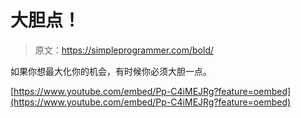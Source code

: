 # 大胆点！

> 原文：<https://simpleprogrammer.com/bold/>

如果你想最大化你的机会，有时候你必须大胆一点。

[https://www.youtube.com/embed/Pp-C4iMEJRg?feature=oembed](https://www.youtube.com/embed/Pp-C4iMEJRg?feature=oembed)